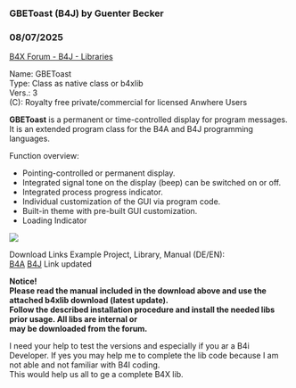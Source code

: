 ### GBEToast (B4J) by Guenter Becker
### 08/07/2025
[B4X Forum - B4J - Libraries](https://www.b4x.com/android/forum/threads/168113/)

Name: GBEToast  
Type: Class as native class or b4xlib  
Vers.: 3  
(C): Royalty free private/commercial for licensed Anwhere Users  
  
**GBEToast** is a permanent or time-controlled display for program messages.  
It is an extended program class for the B4A and B4J programming languages.  
  
Function overview:  

- Pointing-controlled or permanent display.
- Integrated signal tone on the display (beep) can be switched on or off.
- Integrated process progress indicator.
- Individual customization of the GUI via program code.
- Built-in theme with pre-built GUI customization.
- Loading Indicator

![](https://www.b4x.com/android/forum/attachments/165837)  
  
Download Links Example Project, Library, Manual (DE/EN):  
[B4A](https://drive.google.com/file/d/1TFik7Vf0DoXrASS_Pfq2KVixg0TYrPoG/view?usp=sharing) [B4J](https://drive.google.com/file/d/1xWfW8tH5BLXqH0QxrJzIHZLik7TQDaPA/view?usp=sharing) Link updated  
  
**Notice!  
Please read the manual included in the download above and use the attached b4xlib download (latest update).  
Follow the described installation procedure and install the needed libs prior usage. All libs are internal or  
may be downloaded from the forum.**  
  
I need your help to test the versions and especially if you ar a B4i Developer. If yes you may help me to complete the lib code because I am not able and not familiar with B4I coding.  
This would help us all to ge a complete B4X lib.